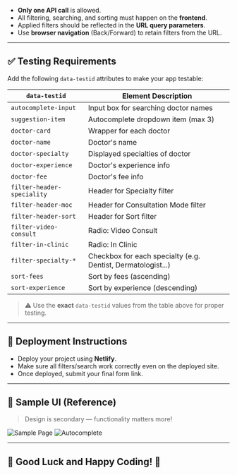 
- **Only one API call** is allowed.
- All filtering, searching, and sorting must happen on the **frontend**.
- Applied filters should be reflected in the **URL query parameters**.
- Use **browser navigation** (Back/Forward) to retain filters from the URL.

---

## ✅ Testing Requirements

Add the following `data-testid` attributes to make your app testable:

| `data-testid`                        | Element Description                                           |
|-------------------------------------|---------------------------------------------------------------|
| `autocomplete-input`                | Input box for searching doctor names                         |
| `suggestion-item`                   | Autocomplete dropdown item (max 3)                           |
| `doctor-card`                       | Wrapper for each doctor                                      |
| `doctor-name`                       | Doctor's name                                                |
| `doctor-specialty`                  | Displayed specialties of doctor                              |
| `doctor-experience`                 | Doctor's experience info                                     |
| `doctor-fee`                        | Doctor's fee info                                            |
| `filter-header-speciality`         | Header for Specialty filter                                  |
| `filter-header-moc`                | Header for Consultation Mode filter                          |
| `filter-header-sort`               | Header for Sort filter                                       |
| `filter-video-consult`             | Radio: Video Consult                                         |
| `filter-in-clinic`                 | Radio: In Clinic                                             |
| `filter-specialty-*`               | Checkbox for each specialty (e.g. Dentist, Dermatologist...) |
| `sort-fees`                         | Sort by fees (ascending)                                     |
| `sort-experience`                  | Sort by experience (descending)                              |

> ⚠️ Use the **exact** `data-testid` values from the table above for proper testing.

---

## 🚀 Deployment Instructions

- Deploy your project using **Netlify**.
- Make sure all filters/search work correctly even on the deployed site.
- Once deployed, submit your final form link.

---

## 🎨 Sample UI (Reference)

> Design is secondary — functionality matters more!

![Sample Page](https://cmsuatstor.blob.core.windows.net/cms-uat/assets/image_8e9f8f882a.png)
![Autocomplete](https://cmsuatstor.blob.core.windows.net/cms-uat/assets/image_1_c40c34dccc.png)

---

## 🏁 Good Luck and Happy Coding! 🚀
